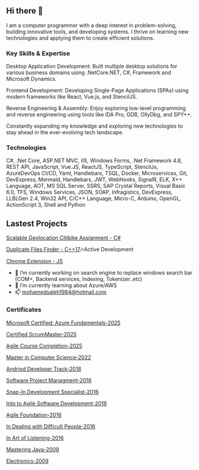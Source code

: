 ## Hi there 👋

I am a computer programmer with a deep interest in problem-solving, building innovative tools, and developing systems. I thrive on learning new technologies and applying them to create efficient solutions.

### Key Skills & Expertise
Desktop Application Development: Built multiple desktop solutions for various business domains using .NetCore.NET, C#, Framework and Microsoft Dynamics.

Frontend Development: Developing Single-Page Applications (SPAs) using modern frameworks like React, Vue.js, and StencilJS.

Reverse Engineering & Assembly: Enjoy exploring low-level programming and reverse engineering using tools like IDA Pro, GDB, OllyDbg, and SPY++.

Constantly expanding my knowledge and exploring new technologies to stay ahead in the ever-evolving tech landscape.

### Technologies
C#, .Net Core, ASP.NET MVC, IIS, Windows Forms, .Net Framework 4.8, REST API, JavaScript, Vue.JS, ReactJS, TypeScript, StencilJs, AzureDevOps CI/CD, Yaml, Handlebars, TSQL, Docker, Microservices, Git, DevExpress, Mermaid, Handlebars, JWT, WebHooks, SignalR, ELK, X++ Language, AOT, MS SQL Server, SSRS, SAP Crystal Reports, Visual Basic 6.0, TFS, Windows Services, JSON, SOAP, Infragistics, DevExpress, LLBLGen 2.4, Win32 API, C/C++ Language, Micro-C, Arduino, OpenGL, ActionScript 3, Shell and Python

## Lastest Projects

[Scalable Geolocation Citibike Assignment - C#](https://github.com/mohamedsaleh1984/MP_System)

[Duplicate Files Finder - C++17](https://github.com/mohamedsaleh1984/duplicate-files-finder)🔥Active Development

[Chrome Extension - JS](https://github.com/mohamedsaleh1984/deep-seek-2-pdf)

- 🔭 I’m currently working on search engine to replace windows search bar (COM+, Backend services, Indexing, Tokenizer..etc) 
- 🌱 I’m currently learning about Azure/AWS
- 📫 [mohamedsaleh1984@hotmail.com](mailto:mohamedsaleh1984@hotmail.com)

### Certificates
[Microsoft Certified: Azure Fundamentals-2025](./certs/AZ-900.pdf)

[Certified ScrumMaster-2025](./certs/Certified%20ScrumMaster%20(CSM).pdf)

[Agile Course Completion-2025](./certs/Course%20Completion%20Certificate-upGrade.pdf)

[Master in Computer Science-2022](./certs/MS.c%20CS.pdf)

[Andriod Developer Track-2018](./certs/UDA.pdf)

[Software Project Managment-2016](./certs/SPM.pdf)

[Snap-In Development Specialist-2016](./certs/SNAP.pdf)

[Into to Agile Software Development-2016](./certs/AG.pdf)

[Agile Foundation-2016](./certs/Agile%20Exam.pdf)

[In Dealing with Difficult People-2016](./certs/HMG-1.pdf)

[In Art of Listening-2016](./certs/HMG-2.pdf)

[Mastering Java-2009](/certs/YAT-2.pdf)

[Electronics-2009](./certs/ELEC.pdf)


